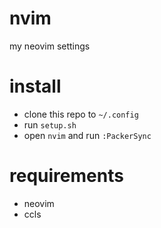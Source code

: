 # nvim
my neovim settings

# install
- clone this repo to `~/.config`
- run `setup.sh`
- open `nvim` and run `:PackerSync`

# requirements
- neovim
- ccls
